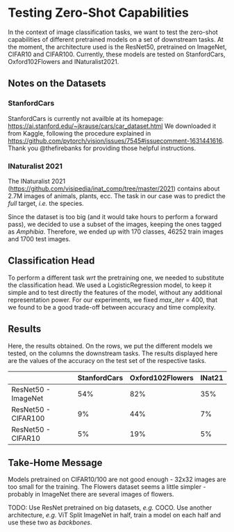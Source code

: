 # Testing Zero-Shot Capabilities

In the context of image classification tasks, we want to test the zero-shot capabilities of different pretrained models on a set of downstream tasks.
At the moment, the architecture used is the ResNet50, pretrained on ImageNet, CIFAR10 and CIFAR100.
Currently, these models are tested on StanfordCars, Oxford102Flowers and INaturalist2021.

## Notes on the Datasets
### StanfordCars
StanfordCars is currently not availble at its homepage: https://ai.stanford.edu/~jkrause/cars/car_dataset.html
We downloaded it from Kaggle, following the procedure explained in https://github.com/pytorch/vision/issues/7545#issuecomment-1631441616. Thank you @thefirebanks for providing those helpful instructions.

### INaturalist 2021
The INaturalist 2021 (https://github.com/visipedia/inat_comp/tree/master/2021) contains about 2.7M images of animals, plants, ecc.
The task in our case was to predict the *full* target, *i.e.* the species.

Since the dataset is too big (and it would take hours to perform a forward pass), we decided to use a subset of the images, keeping the ones tagged as *Amphibia*.
Therefore, we ended up with 170 classes, 46252 train images and 1700 test images.

## Classification Head
To perform a different task *wrt* the pretraining one, we needed to substitute the classification head.
We used a LogisticRegression model, to keep it simple and to test directly the features of the model, without any additional representation power.
For our experiments, we fixed *max_iter* = 400, that we found to be a good trade-off between accuracy and time complexity.

## Results
Here, the results obtained.
On the rows, we put the different models we tested, on the columns the downstream tasks.
The results displayed here are the values of the accuracy on the test set of the respective tasks.

|                     | StanfordCars | Oxford102Flowers | INat21 |
|---------------------|--------------|------------------|--------|
| ResNet50 - ImageNet | 54%          | 82%              | 35%    |
| ResNet50 - CIFAR100 | 9%           | 44%              | 7%     |
| ResNet50 - CIFAR10  | 5%           | 19%              | 5%     |

## Take-Home Message
Models pretrained on CIFAR10/100 are not good enough - 32x32 images are too small for the training.
The Flowers dataset seems a little simpler - probably in ImageNet there are several images of flowers.

TODO:
Use ResNet pretrained on big datasets, *e.g.* COCO.
Use another architecture, *e.g.* ViT
Split ImageNet in half, train a model on each half and use these two as *backbones*.

